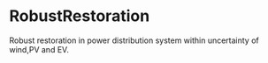 # RobustRestoration
Robust restoration in power distribution system within uncertainty of wind,PV and EV.
